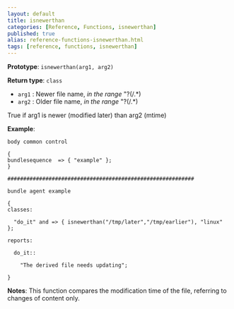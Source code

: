 ```yaml
---
layout: default
title: isnewerthan
categories: [Reference, Functions, isnewerthan]
published: true
alias: reference-functions-isnewerthan.html
tags: [reference, functions, isnewerthan]
---
```


**Prototype**: `isnewerthan(arg1, arg2)`

**Return type**: `class`

* `arg1` : Newer file name, *in the range* "?(/.\*)   
* `arg2` : Older file name, *in the range* "?(/.\*)   

True if arg1 is newer (modified later) than arg2 (mtime)

**Example**:

```cf3
body common control

{
bundlesequence  => { "example" };
}

###########################################################

bundle agent example

{     
classes:

  "do_it" and => { isnewerthan("/tmp/later","/tmp/earlier"), "linux" }; 

reports:

  do_it::

    "The derived file needs updating";

}
```

**Notes**:
This function compares the modification time of the file, referring to
changes of content only.
